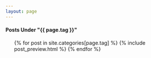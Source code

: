 ```yaml
---
layout: page
---
```


<div class="blog list">
  <h4>Posts Under "{{ page.tag }}"</h4>

  <ul class="post-list">
    {% for post in site.categories[page.tag] %}
        {% include post_preview.html %}
    {% endfor %}
  </ul>
</div>
